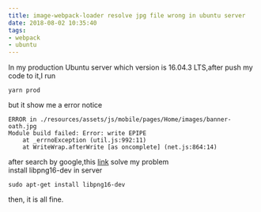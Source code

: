 ```yaml
---
title: image-webpack-loader resolve jpg file wrong in ubuntu server
date: 2018-08-02 10:35:40
tags:
- webpack
- ubuntu
---
```


In my production Ubuntu server which version is 16.04.3 LTS,after push my code to it,I run
```
yarn prod
```
but it show me a error notice
```
ERROR in ./resources/assets/js/mobile/pages/Home/images/banner-oath.jpg
Module build failed: Error: write EPIPE
    at _errnoException (util.js:992:11)
    at WriteWrap.afterWrite [as oncomplete] (net.js:864:14)

```
after search by google,this [link](https://github.com/tcoopman/image-webpack-loader/issues/142) solve my problem  
install libpng16-dev in server
```
sudo apt-get install libpng16-dev
```
then, it is all fine.
